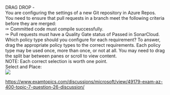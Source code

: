 DRAG DROP -<br/>You are configuring the settings of a new Git repository in Azure Repos.<br/>You need to ensure that pull requests in a branch meet the following criteria before they are merged:<br/>✑ Committed code must compile successfully.<br/>✑ Pull requests must have a Quality Gate status of Passed in SonarCloud.<br/>Which policy type should you configure for each requirement? To answer, drag the appropriate policy types to the correct requirements. Each policy type may be used once, more than once, or not at all. You may need to drag the split bar between panes or scroll to view content.<br/>NOTE: Each correct selection is worth one point.<br/>Select and Place:<br/><img src="https://www.examtopics.com/assets/media/exam-media/04257/0031300001.png" class="in-exam-image"/><br/><p><a href="https://www.examtopics.com/discussions/microsoft/view/49179-exam-az-400-topic-7-question-26-discussion/">https://www.examtopics.com/discussions/microsoft/view/49179-exam-az-400-topic-7-question-26-discussion/</a></p><script src="https://giscus.app/client.js"                    data-repo="azsamples/az204"                    data-repo-id="R_kgDOMRXzDQ"                    data-category="General"                    data-category-id="DIC_kwDOMRXzDc4Cgi27"                    data-mapping="pathname"                    data-strict="0"                    data-reactions-enabled="0"                    data-emit-metadata="0"                    data-input-position="bottom"                    data-theme="preferred_color_scheme"                    data-lang="en"                    crossorigin="anonymous"                    async>                    </script>